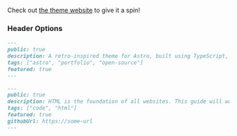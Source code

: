 Check out [the theme website](https://zaggonaut.dev) to give it a spin!


### Header Options

```md
---
public: true
description: A retro-inspired theme for Astro, built using TypeScript, TailwindCSS, and Astro.
tags: ["astro", "portfolio", "open-source"]
featured: true
---
```

```md
---
public: true
description: HTML is the foundation of all websites. This guide will walk you through creating your first simple website using HTML.
tags: ["code", "html"]
featured: true
githubUrl: https://some-url
---
```
